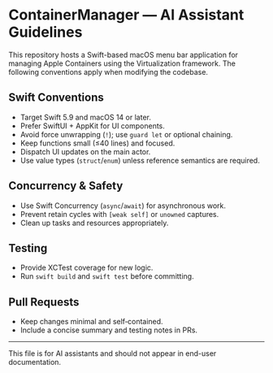 # ContainerManager — AI Assistant Guidelines

This repository hosts a Swift-based macOS menu bar application for managing Apple Containers using the Virtualization framework. The following conventions apply when modifying the codebase.

## Swift Conventions
- Target Swift 5.9 and macOS 14 or later.
- Prefer SwiftUI + AppKit for UI components.
- Avoid force unwrapping (`!`); use `guard let` or optional chaining.
- Keep functions small (≤40 lines) and focused.
- Dispatch UI updates on the main actor.
- Use value types (`struct`/`enum`) unless reference semantics are required.

## Concurrency & Safety
- Use Swift Concurrency (`async`/`await`) for asynchronous work.
- Prevent retain cycles with `[weak self]` or `unowned` captures.
- Clean up tasks and resources appropriately.

## Testing
- Provide XCTest coverage for new logic.
- Run `swift build` and `swift test` before committing.

## Pull Requests
- Keep changes minimal and self‑contained.
- Include a concise summary and testing notes in PRs.

---
This file is for AI assistants and should not appear in end-user documentation.
